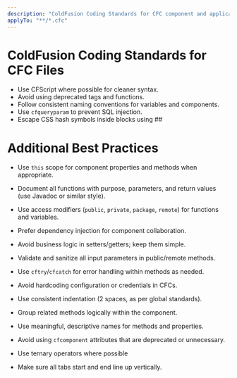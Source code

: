 ```yaml
---
description: "ColdFusion Coding Standards for CFC component and application patterns"
applyTo: "**/*.cfc"
---
```


# ColdFusion Coding Standards for CFC Files

- Use CFScript where possible for cleaner syntax.
- Avoid using deprecated tags and functions.
- Follow consistent naming conventions for variables and components.
- Use `cfqueryparam` to prevent SQL injection.
- Escape CSS hash symbols inside <cfoutput> blocks using ##

# Additional Best Practices

- Use `this` scope for component properties and methods when appropriate.
- Document all functions with purpose, parameters, and return values (use Javadoc or similar style).
- Use access modifiers (`public`, `private`, `package`, `remote`) for functions and variables.
- Prefer dependency injection for component collaboration.
- Avoid business logic in setters/getters; keep them simple.
- Validate and sanitize all input parameters in public/remote methods.
- Use `cftry`/`cfcatch` for error handling within methods as needed.
- Avoid hardcoding configuration or credentials in CFCs.
- Use consistent indentation (2 spaces, as per global standards).
- Group related methods logically within the component.
- Use meaningful, descriptive names for methods and properties.
- Avoid using `cfcomponent` attributes that are deprecated or unnecessary.

- Use ternary operators where possible
- Make sure all tabs start and end line up vertically.
